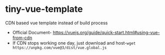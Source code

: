 # tiny-vue-template
CDN based vue template instead of build process
* Official Document- https://vuejs.org/guide/quick-start.html#using-vue-from-cdn
* If CDN stops working one day, just download and host-```wget https://unpkg.com/vue@3/dist/vue.global.js```
